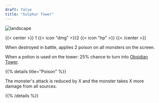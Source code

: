 ```yaml
---
draft: false
title: "Sulphur Tower"
---
```


![landscape](/images/towers/towerS_55.png)

{{< center >}}
1 {{< icon "dmg" >}}2 {{< icon "hp" >}}
{{< /center >}}

When destroyed in battle, applies 2 poison on all monsters on the screen.

When a potion is used on the tower: 25% chance to turn into [Obsidian Tower](/towers/obsidian-tower).

{{% details title="Poison" %}}

The monster's attack is reduced by X and the monster takes X more damage from all sources.

{{% /details %}}
